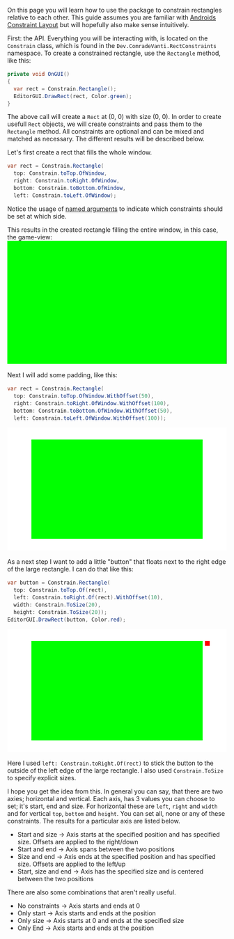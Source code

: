 ﻿On this page you will learn how to use the package to constrain rectangles
relative to each other. This guide assumes you are familiar
with [Androids Constraint Layout](https://developer.android.com/develop/ui/views/layout/constraint-layout)
but will hopefully also make sense intuitively.

First: the API. Everything you will be interacting with, is located on
the `Constrain` class, which is found in the `Dev.ComradeVanti.RectConstraints`
namespace. To create a constrained rectangle, use the `Rectangle` method, like
this:

```csharp
private void OnGUI()
{
  var rect = Constrain.Rectangle();
  EditorGUI.DrawRect(rect, Color.green);
}
```

The above call will create a `Rect` at (0, 0) with size (0, 0). In order to
create usefull `Rect` objects, we will create constraints and pass them to
the `Rectangle` method. All constraints are optional and can be mixed and
matched as necessary. The different results will be described below.

Let's first create a rect that fills the whole window.

```csharp
var rect = Constrain.Rectangle(
  top: Constrain.toTop.OfWindow,
  right: Constrain.toRight.OfWindow,
  bottom: Constrain.toBottom.OfWindow,
  left: Constrain.toLeft.OfWindow);
```

Notice the usage
of [named arguments](https://docs.microsoft.com/en-us/dotnet/csharp/programming-guide/classes-and-structs/named-and-optional-arguments)
to indicate which constraints should be set at which side.

This results in the created rectangle filling the entire window, in this case,
the game-view:
![image](./Images/Constraining_Window.png)

Next I will add some padding, like this:

```csharp
var rect = Constrain.Rectangle(
  top: Constrain.toTop.OfWindow.WithOffset(50),
  right: Constrain.toRight.OfWindow.WithOffset(100),
  bottom: Constrain.toBottom.OfWindow.WithOffset(50),
  left: Constrain.toLeft.OfWindow.WithOffset(100));
```

![image](./Images/Constraining_Padded.png)

As a next step I want to add a little "button" that floats next to the right
edge of the large rectangle. I can do that like this:

```csharp
var button = Constrain.Rectangle(
  top: Constrain.toTop.Of(rect),
  left: Constrain.toRight.Of(rect).WithOffset(10),
  width: Constrain.ToSize(20),
  height: Constrain.ToSize(20));
EditorGUI.DrawRect(button, Color.red);
```

![image](./Images/Constraining_Button.png)

Here I used `left: Constrain.toRight.Of(rect)` to stick the button to the
outside of the left edge of the large rectangle. I also used `Constrain.ToSize`
to specify explicit sizes.

I hope you get the idea from this. In general you can say, that there are two
axies; horizontal and vertical. Each axis, has 3 values you can choose to set;
it's start, end and size. For horizontal these are `left`, `right` and `width`
and for vertical `top`, `bottom` and `height`. You can set all, none or any of
these constraints. The results for a particular axis are listed below.

- Start and size -> Axis starts at the specified position and has specified
  size. Offsets are applied to the right/down
- Start and end -> Axis spans between the two positions
- Size and end -> Axis ends at the specified position and has specified size.
  Offsets are applied to the left/up
- Start, size and end -> Axis has the specified size and is centered between the
  two positions

There are also some combinations that aren't really useful.

- No constraints -> Axis starts and ends at 0
- Only start -> Axis starts and ends at the position
- Only size -> Axis starts at 0 and ends at the specified size
- Only End -> Axis starts and ends at the position

